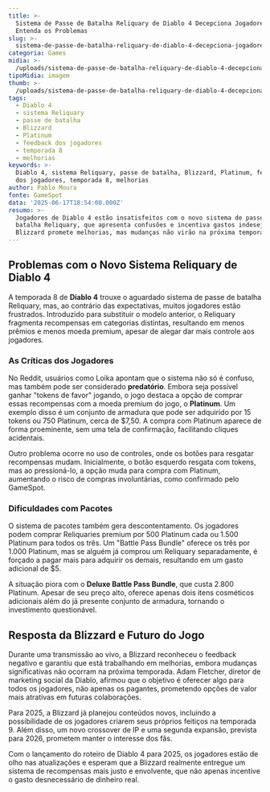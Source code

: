 ```yaml
---
title: >-
  Sistema de Passe de Batalha Reliquary de Diablo 4 Decepciona Jogadores:
  Entenda os Problemas
slug: >-
  sistema-de-passe-de-batalha-reliquary-de-diablo-4-decepciona-jogadores-entenda-os-problemas
categoria: Games
midia: >-
  /uploads/sistema-de-passe-de-batalha-reliquary-de-diablo-4-decepciona-jogadores-entenda-os-problemas-thumb.jpg
tipoMidia: imagem
thumb: >-
  /uploads/sistema-de-passe-de-batalha-reliquary-de-diablo-4-decepciona-jogadores-entenda-os-problemas-thumb.jpg
tags:
  - Diablo 4
  - sistema Reliquary
  - passe de batalha
  - Blizzard
  - Platinum
  - feedback dos jogadores
  - temporada 8
  - melhorias
keywords: >-
  Diablo 4, sistema Reliquary, passe de batalha, Blizzard, Platinum, feedback
  dos jogadores, temporada 8, melhorias
author: Pablo Moura
fonte: GameSpot
data: '2025-06-17T18:54:00.000Z'
resumo: >-
  Jogadores de Diablo 4 estão insatisfeitos com o novo sistema de passe de
  batalha Reliquary, que apresenta confusões e incentiva gastos indesejados.
  Blizzard promete melhorias, mas mudanças não virão na próxima temporada.
---
```


## Problemas com o Novo Sistema Reliquary de Diablo 4

A temporada 8 de **Diablo 4** trouxe o aguardado sistema de passe de batalha Reliquary, mas, ao contrário das expectativas, muitos jogadores estão frustrados. Introduzido para substituir o modelo anterior, o Reliquary fragmenta recompensas em categorias distintas, resultando em menos prêmios e menos moeda premium, apesar de alegar dar mais controle aos jogadores.

### As Críticas dos Jogadores

No Reddit, usuários como Loika apontam que o sistema não só é confuso, mas também pode ser considerado **predatório**. Embora seja possível ganhar "tokens de favor" jogando, o jogo destaca a opção de comprar essas recompensas com a moeda premium do jogo, o **Platinum**. Um exemplo disso é um conjunto de armadura que pode ser adquirido por 15 tokens ou 750 Platinum, cerca de $7,50. A compra com Platinum aparece de forma proeminente, sem uma tela de confirmação, facilitando cliques acidentais.

Outro problema ocorre no uso de controles, onde os botões para resgatar recompensas mudam. Inicialmente, o botão esquerdo resgata com tokens, mas ao pressioná-lo, a opção muda para compra com Platinum, aumentando o risco de compras involuntárias, como confirmado pelo GameSpot.

### Dificuldades com Pacotes

O sistema de pacotes também gera descontentamento. Os jogadores podem comprar Reliquaries premium por 500 Platinum cada ou 1.500 Platinum para todos os três. Um "Battle Pass Bundle" oferece os três por 1.000 Platinum, mas se alguém já comprou um Reliquary separadamente, é forçado a pagar mais para adquirir os demais, resultando em um gasto adicional de $5.

A situação piora com o **Deluxe Battle Pass Bundle**, que custa 2.800 Platinum. Apesar de seu preço alto, oferece apenas dois itens cosméticos adicionais além do já presente conjunto de armadura, tornando o investimento questionável.

## Resposta da Blizzard e Futuro do Jogo

Durante uma transmissão ao vivo, a Blizzard reconheceu o feedback negativo e garantiu que está trabalhando em melhorias, embora mudanças significativas não ocorram na próxima temporada. Adam Fletcher, diretor de marketing social da Diablo, afirmou que o objetivo é oferecer algo para todos os jogadores, não apenas os pagantes, prometendo opções de valor mais atrativas em futuras colaborações.

Para 2025, a Blizzard já planejou conteúdos novos, incluindo a possibilidade de os jogadores criarem seus próprios feitiços na temporada 9. Além disso, um novo crossover de IP e uma segunda expansão, prevista para 2026, prometem manter o interesse dos fãs.

Com o lançamento do roteiro de Diablo 4 para 2025, os jogadores estão de olho nas atualizações e esperam que a Blizzard realmente entregue um sistema de recompensas mais justo e envolvente, que não apenas incentive o gasto desnecessário de dinheiro real.

